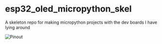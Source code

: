 # esp32_oled_micropython_skel
 A skeleton repo for making micropython projects with the dev boards I have lying around

![Pinout](https://ae01.alicdn.com/kf/HTB14YKsRpXXXXXSaXXXq6xXFXXXa.jpg)